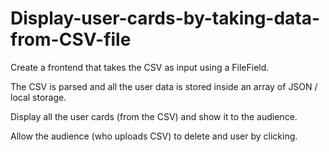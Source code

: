 # Display-user-cards-by-taking-data-from-CSV-file

Create a frontend that takes the CSV as input using a FileField.

The CSV is parsed and all the user data is stored inside an array of JSON / local storage.

Display all the user cards (from the CSV) and show it to the audience.

Allow the audience (who uploads CSV) to delete and user by clicking.
